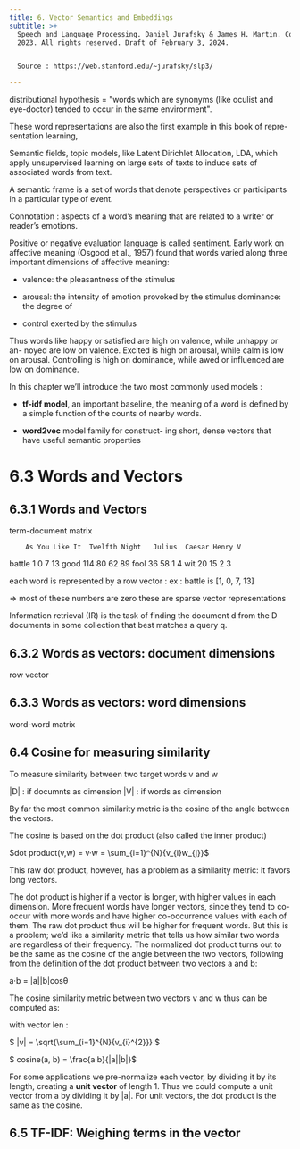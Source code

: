 ```yaml
---
title: 6. Vector Semantics and Embeddings
subtitle: >+
  Speech and Language Processing. Daniel Jurafsky & James H. Martin. Copyright ©
  2023. All rights reserved. Draft of February 3, 2024.


  Source : https://web.stanford.edu/~jurafsky/slp3/

---
```


distributional hypothesis = "words which are synonyms (like oculist and eye-doctor) tended to occur in the same environment".

These word representations are also the first example in this book of repre- sentation learning,

Semantic fields, topic models, like Latent Dirichlet Allocation, LDA, which apply unsupervised learning on large sets of texts to induce sets of associated words from text.

A semantic frame is a set of words that denote perspectives or participants in a particular type of event.

Connotation : aspects of a word’s meaning that are related to a writer or reader’s emotions.

Positive or negative evaluation language is called sentiment. Early work on affective meaning (Osgood et al., 1957) found that words varied along three important dimensions of affective meaning:


- valence: the pleasantness of the stimulus

- arousal: the intensity of emotion provoked by the stimulus dominance: the degree of 

- control exerted by the stimulus

Thus words like happy or satisfied are high on valence, while unhappy or an- noyed are low on valence. Excited is high on arousal, while calm is low on arousal. Controlling is high on dominance, while awed or influenced are low on dominance.


In this chapter we’ll introduce the two most commonly used models :

- <b>tf-idf model</b>, an important baseline, the meaning of a word is defined by a simple function of the counts of nearby words.

- <b>word2vec</b> model family for construct- ing short, dense vectors that have useful semantic properties

# 6.3 Words and Vectors

## 6.3.1 Words and Vectors

term-document matrix

        As You Like It  Twelfth Night   Julius  Caesar Henry V
battle          1               0           7           13
good            114             80          62          89
fool            36              58          1           4
wit             20              15          2           3

each word is represented by a row vector :
ex : battle is [1, 0, 7, 13]

=> most of these numbers are zero these are sparse vector representations

Information retrieval (IR) is the task of finding the document d from the D documents in some collection that best matches a query q.

## 6.3.2 Words as vectors: document dimensions

row vector

## 6.3.3 Words as vectors: word dimensions

word-word matrix

## 6.4 Cosine for measuring similarity

To measure similarity between two target words v and w

|D| : if documnts as dimension
|V| : if words as dimension

By far the most common similarity metric is the cosine of the angle between the vectors.

The cosine is based on the dot product (also called the inner product)

$dot product(v,w) = v·w = \sum_{i=1}^{N}{v_{i}w_{j}}$

This raw dot product, however, has a problem as a similarity metric: it favors long vectors. 

The dot product is higher if a vector is longer, with higher values in each dimension. More frequent words have longer vectors, since they tend to co-occur with more words and have higher co-occurrence values with each of them. The raw dot product thus will be higher for frequent words. But this is a problem; we’d like a similarity metric that tells us how similar two words are regardless of their frequency.
The normalized dot product turns out to be the same as the cosine of the angle between the two vectors, following from the definition of the dot product between two vectors a and b:

a·b = |a||b|cosθ

The cosine similarity metric between two vectors v and w thus can be computed as:

with vector len :

$ |v| = \sqrt{\sum_{i=1}^{N}{v_{i}^{2}}}  $

$ cosine(a, b) = \frac{a·b}{|a||b|}$

For some applications we pre-normalize each vector, by dividing it by its length, creating a <b>unit vector</b> of length 1. Thus we could compute a unit vector from a by dividing it by |a|. For unit vectors, the dot product is the same as the cosine.


## 6.5 TF-IDF: Weighing terms in the vector

